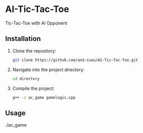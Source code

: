# AI-Tic-Tac-Toe
Tic-Tac-Toe with AI Opponent




## Installation
1. Clone the repository:
   ```bash
   git clone https://github.com/and-cuau/AI-Tic-Tac-Toe.git
   
2. Navigate into the project directory:
    ```bash
   cd directory

3. Compile the project:
   ```bash
   g++ -o ac_game gamelogic.cpp

   
## Usage
./ac_game
